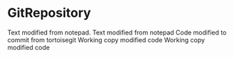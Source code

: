 GitRepository
=============

Text modified from notepad. Text modified from notepad
Code modified to commit from tortoisegit
Working copy modified code
Working copy modified code
